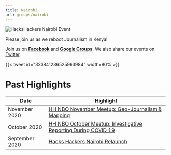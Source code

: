 ```yaml
---
title: Nairobi
url: groups/nairobi
---
```


![HacksHackers Nairobi Event](https://github.com/hackshackers/hackshackers-hugo/blob/6ef5f50591be3ad54f4a939acf4152dd49e59e21/content/content-images/group-images/nairobi.jpeg)

Please join us as we reboot Journalism in Kenya!

Join us on **[Facebook](https://www.facebook.com/HacksHackersAfrica/)** and **[Google Groups](https://groups.google.com/g/hackshackers-nairobi)**. We also share our events on [Twitter](https://twitter.com/hackshackersnbo?lang=en).

{{< tweet id="333841236525993984" width=80% >}}

# Past Highlights

| **Date**  | **Highlight** |  
|-----------|---------------|  
| November 2020 | [HH NBO November Meetup: Geo-Journalism & Mapping](https://groups.google.com/g/hackshackers-nairobi/c/uWzCrVN3TtA) |
| October 2020 | [HH NBO October Meetup: Investigative Reporting During COVID 19](https://groups.google.com/g/hackshackers-nairobi/c/81_CG5ll02M) |   
| September 2020 | [Hacks Hackers Nairobi Relaunch](https://groups.google.com/g/hackshackers-nairobi/c/MAkkkgnllLU) |
